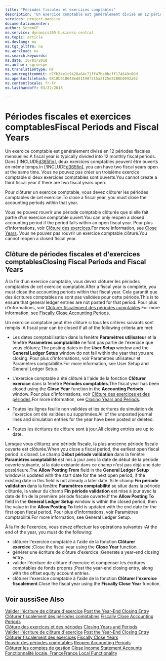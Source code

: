 ```yaml
---
title: "Périodes fiscales et exercices comptables"
description: "Un exercice comptable est généralement divisé en 12 périodes fiscales mensuelles. Dans Business Central, deux exercices comptables peuvent être ouverts en même temps."
services: project-madeira
documentationcenter: 
author: SorenGP
ms.service: dynamics365-business-central
ms.topic: article
ms.devlang: na
ms.tgt_pltfrm: na
ms.workload: na
ms.search.keywords: 
ms.date: 30/01/2018
ms.author: sgroespe
ms.translationtype: HT
ms.sourcegitcommit: d7fb34e1c9428a64c71ff47be8bcff174649c00d
ms.openlocfilehash: 0818b918648ed01590f215a2f25e8288b0092a02
ms.contentlocale: fr-fr
ms.lasthandoff: 03/22/2018

---
```

# <a name="fiscal-periods-and-fiscal-years"></a><span data-ttu-id="1d48e-104">Périodes fiscales et exercices comptables</span><span class="sxs-lookup"><span data-stu-id="1d48e-104">Fiscal Periods and Fiscal Years</span></span>
<span data-ttu-id="1d48e-105">Un exercice comptable est généralement divisé en 12 périodes fiscales mensuelles.</span><span class="sxs-lookup"><span data-stu-id="1d48e-105">A fiscal year is typically divided into 12 monthly fiscal periods.</span></span> <span data-ttu-id="1d48e-106">Dans [!INCLUDE[d365fin](../../includes/d365fin_md.md)], deux exercices comptables peuvent être ouverts en même temps.</span><span class="sxs-lookup"><span data-stu-id="1d48e-106">In [!INCLUDE[d365fin](../../includes/d365fin_md.md)], you can have two fiscal years open at the same time.</span></span> <span data-ttu-id="1d48e-107">Vous ne pouvez pas créer un troisième exercice comptable si deux exercices comptables sont ouverts.</span><span class="sxs-lookup"><span data-stu-id="1d48e-107">You cannot create a third fiscal year if there are two fiscal years open.</span></span>  

<span data-ttu-id="1d48e-108">Pour clôturer un exercice comptable, vous devez clôturer les périodes comptables de cet exercice.</span><span class="sxs-lookup"><span data-stu-id="1d48e-108">To close a fiscal year, you must close the accounting periods within that year.</span></span>  

<span data-ttu-id="1d48e-109">Vous ne pouvez rouvrir une période comptable clôturée que si elle fait partie d'un exercice comptable ouvert.</span><span class="sxs-lookup"><span data-stu-id="1d48e-109">You can only reopen a closed accounting period if the period falls within an open fiscal year.</span></span> <span data-ttu-id="1d48e-110">Pour plus d'informations, voir [Clôture des exercices](how-to-close-years.md).</span><span class="sxs-lookup"><span data-stu-id="1d48e-110">For more information, see [Close Years](how-to-close-years.md).</span></span> <span data-ttu-id="1d48e-111">Vous ne pouvez pas rouvrir un exercice comptable clôturé.</span><span class="sxs-lookup"><span data-stu-id="1d48e-111">You cannot reopen a closed fiscal year.</span></span>  

## <a name="closing-fiscal-periods-and-fiscal-years"></a><span data-ttu-id="1d48e-112">Clôture de périodes fiscales et d'exercices comptables</span><span class="sxs-lookup"><span data-stu-id="1d48e-112">Closing Fiscal Periods and Fiscal Years</span></span>  
<span data-ttu-id="1d48e-113">À la fin d'un exercice comptable, vous devez clôturer les périodes comptables de cet exercice comptable.</span><span class="sxs-lookup"><span data-stu-id="1d48e-113">After a fiscal year is complete, you must close the accounting periods within that fiscal year.</span></span> <span data-ttu-id="1d48e-114">Cela garantit que des écritures comptables ne sont pas validées pour cette période.</span><span class="sxs-lookup"><span data-stu-id="1d48e-114">This is to ensure that general ledger entries are not posted for that period.</span></span> <span data-ttu-id="1d48e-115">Pour plus d'informations, voir [Clôturer fiscalement des périodes comptables](how-to-fiscally-close-years.md).</span><span class="sxs-lookup"><span data-stu-id="1d48e-115">For more information, see [Fiscally Close Accounting Periods](how-to-fiscally-close-years.md).</span></span>  

<span data-ttu-id="1d48e-116">Un exercice comptable peut être clôturé si tous les critères suivants sont remplis :</span><span class="sxs-lookup"><span data-stu-id="1d48e-116">A fiscal year can be closed if all of the following criteria are met:</span></span>  

- <span data-ttu-id="1d48e-117">Les dates comptabilisation dans la fenêtre **Paramètres utilisateur** et la fenêtre **Paramètres comptabilité** ne font pas partie de l'exercice que vous clôturez.</span><span class="sxs-lookup"><span data-stu-id="1d48e-117">The posting dates in the **User Setup** window and the **General Ledger Setup** window do not fall within the year that you are closing.</span></span> <span data-ttu-id="1d48e-118">Pour plus d'informations, voir Paramètres utilisateur et Paramètres comptabilité.</span><span class="sxs-lookup"><span data-stu-id="1d48e-118">For more information, see User Setup and General Ledger Setup.</span></span>  

- <span data-ttu-id="1d48e-119">L'exercice comptable a été clôturé à l'aide de la fonction **Clôturer exercice** dans la fenêtre **Périodes comptables**.</span><span class="sxs-lookup"><span data-stu-id="1d48e-119">The fiscal year has been closed using the **Close Year** function in the **Accounting Periods** window.</span></span> <span data-ttu-id="1d48e-120">Pour plus d'informations, voir [Clôture des exercices et des périodes](../../year-close-years-periods.md).</span><span class="sxs-lookup"><span data-stu-id="1d48e-120">For more information, see [Closing Years and Periods](../../year-close-years-periods.md).</span></span>  

- <span data-ttu-id="1d48e-121">Toutes les lignes feuille non validées et les écritures de simulation de l'exercice ont été validées ou supprimées.</span><span class="sxs-lookup"><span data-stu-id="1d48e-121">All of the unposted journal lines and simulation entries for the year have been posted or deleted.</span></span>  

- <span data-ttu-id="1d48e-122">Toutes les écritures de clôture sont à jour.</span><span class="sxs-lookup"><span data-stu-id="1d48e-122">All closing entries are up to date.</span></span>  

<span data-ttu-id="1d48e-123">Lorsque vous clôturez une période fiscale, la plus ancienne période fiscale ouverte est clôturée.</span><span class="sxs-lookup"><span data-stu-id="1d48e-123">When you close a fiscal period, the earliest open fiscal period is closed.</span></span> <span data-ttu-id="1d48e-124">Le champ **Début période validation** dans la fenêtre **Paramètres comptabilité** est mis à jour avec la date de début de la période ouverte suivante, si la date existante dans ce champ n'est pas déjà une date postérieure.</span><span class="sxs-lookup"><span data-stu-id="1d48e-124">The **Allow Posting From** field in the **General Ledger Setup** window is updated with the start date for the next open period, if the existing date in this field is not already a later date.</span></span> <span data-ttu-id="1d48e-125">Si le champ **Fin période validation** dans la fenêtre **Paramètres comptabilité** se situe dans la période clôturée, la valeur du champ **Fin période validation** est mise à jour avec la date de fin de la première période fiscale ouverte.</span><span class="sxs-lookup"><span data-stu-id="1d48e-125">If the **Allow Posting To** field in the **General Ledger Setup** window is within the closed period, then the value in the **Allow Posting To** field is updated with the end date for the first open fiscal period.</span></span> <span data-ttu-id="1d48e-126">Pour plus d'informations, voir Paramètres comptabilité.</span><span class="sxs-lookup"><span data-stu-id="1d48e-126">For more information, see General Ledger Setup.</span></span>  

<span data-ttu-id="1d48e-127">À la fin de l'exercice, vous devez effectuer les opérations suivantes :</span><span class="sxs-lookup"><span data-stu-id="1d48e-127">At the end of the year, you must do the following:</span></span>  

- <span data-ttu-id="1d48e-128">clôturer l'exercice comptable à l'aide de la fonction **Clôturer exercice** ;</span><span class="sxs-lookup"><span data-stu-id="1d48e-128">Close the fiscal year using the **Close Year** function.</span></span>  
- <span data-ttu-id="1d48e-129">générer une écriture de clôture d'exercice ;</span><span class="sxs-lookup"><span data-stu-id="1d48e-129">Generate a year-end closing entry.</span></span>  
- <span data-ttu-id="1d48e-130">valider l'écriture de clôture d'exercice et compenser les écritures comptables de fonds propres ;</span><span class="sxs-lookup"><span data-stu-id="1d48e-130">Post the year-end closing entry, along with the offset equity account entries.</span></span>  
- <span data-ttu-id="1d48e-131">clôturer l'exercice comptable à l'aide de la fonction **Clôturer l'exercice fiscalement**.</span><span class="sxs-lookup"><span data-stu-id="1d48e-131">Close the fiscal year using the **Fiscally Close Year** function.</span></span>  

## <a name="see-also"></a><span data-ttu-id="1d48e-132">Voir aussi</span><span class="sxs-lookup"><span data-stu-id="1d48e-132">See Also</span></span>  
 <span data-ttu-id="1d48e-133">[Valider l'écriture de clôture d'exercice](how-to-post-the-year-end-closing-entry.md) </span><span class="sxs-lookup"><span data-stu-id="1d48e-133">[Post the Year-End Closing Entry](how-to-post-the-year-end-closing-entry.md) </span></span>  
 <span data-ttu-id="1d48e-134">[Clôturer fiscalement des périodes comptables](how-to-fiscally-close-accounting-periods.md) </span><span class="sxs-lookup"><span data-stu-id="1d48e-134">[Fiscally Close Accounting Periods](how-to-fiscally-close-accounting-periods.md) </span></span>  
 <span data-ttu-id="1d48e-135">[Clôture des exercices et des périodes](../../year-close-years-periods.md) </span><span class="sxs-lookup"><span data-stu-id="1d48e-135">[Closing Years and Periods](../../year-close-years-periods.md) </span></span>  
 <span data-ttu-id="1d48e-136">[Valider l'écriture de clôture d'exercice](how-to-post-the-year-end-closing-entry.md) </span><span class="sxs-lookup"><span data-stu-id="1d48e-136">[Post the Year-End Closing Entry](how-to-post-the-year-end-closing-entry.md) </span></span>  
 <span data-ttu-id="1d48e-137">[Clôturer fiscalement des exercices](how-to-fiscally-close-years.md) </span><span class="sxs-lookup"><span data-stu-id="1d48e-137">[Fiscally Close Years](how-to-fiscally-close-years.md) </span></span>  
 <span data-ttu-id="1d48e-138">[Rouvrir des périodes comptables](how-to-reopen-accounting-periods.md) </span><span class="sxs-lookup"><span data-stu-id="1d48e-138">[Reopen Accounting Periods](how-to-reopen-accounting-periods.md) </span></span>  
 <span data-ttu-id="1d48e-139">[Clôturer les comptes de gestion](how-to-close-income-statement-accounts.md) </span><span class="sxs-lookup"><span data-stu-id="1d48e-139">[Close Income Statement Accounts](how-to-close-income-statement-accounts.md) </span></span>  
 [<span data-ttu-id="1d48e-140">Fonctionnalité locale, France</span><span class="sxs-lookup"><span data-stu-id="1d48e-140">France Local Functionality</span></span>](france-local-functionality.md)

